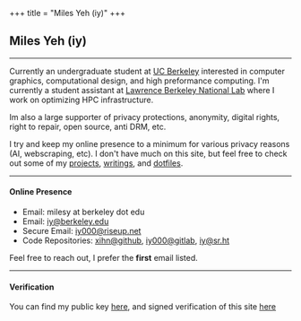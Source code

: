+++
title = "Miles Yeh (iy)"
+++

## Miles Yeh (iy)

---

Currently an undergraduate student at [UC Berkeley](https://eecs.berkeley.edu/cs/) interested in computer graphics, computational design, and high preformance computing. I'm currently a student assistant at [Lawrence Berkeley National Lab](https://www.lbl.gov/) where I work on optimizing HPC infrastructure. 


Im also a large supporter of privacy protections, anonymity, digital rights, right to repair, open source, anti DRM, etc.


I try and keep my online presence to a minimum for various privacy reasons (AI, webscraping, etc). I don't have much on this site, but feel free to check out some of my [projects](/projects/), [writings](/writings/), and [dotfiles](https://github.com/xihn). 

---
<!-- 

> *"Useless blockquote"* 


Discover additional content:

- With Subitems
  - With Subsubitems
  - [Example Page](./about)
- this list is just the content of `content/_index.md`, the tests are shamelessly stolen from [no style, please!](https://www.getzola.org/themes/no-style-please/)

--->

#### Online Presence
- Email: milesy at berkeley dot edu
- Email: [iy@berkeley.edu](mailto:iy@berkeley.edu)
- Secure Email: [iy000@riseup.net](mailto:iy000@riseup.net)
- Code Repositories: [xihn@github](https://github.com/xihn), [iy000@gitlab](https://gitlab.com/iy000), [iy@sr.ht](https://meta.sr.ht/profile)

Feel free to reach out, I prefer the **first** email listed.

---

#### Verification

You can find my public key [here](https://raw.githubusercontent.com/xihn/static/refs/heads/main/static/publickey.asc), and signed verification of this site [here](https://raw.githubusercontent.com/xihn/static/refs/heads/main/static/siteownership.txt)